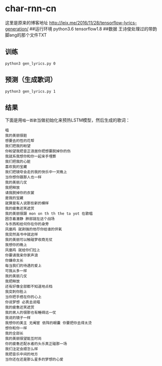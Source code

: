 # char-rnn-cn
这里是原来的博客地址 http://leix.me/2016/11/28/tensorflow-lyrics-generation/
##运行环境 
python3.6 tensorflow1.8
##数据
王诗俊处理过的带韵脚ang的那个文件TXT
## 训练
`python3 gen_lyrics.py 0`
## 预测（生成歌词）
`python3 gen_lyrics.py 1`
## 结果
下面是用`唱一首歌`当做初始化来预热LSTM模型，然后生成的歌词：
```
唱
我的美丽很脏
想要去的性的花帮
我们把我的盼望
你盼望我把音正浪居你把想要脱掉你的伤
我就系我想你和你一起亲手埋葬
我们把我的心脏
喜欢我的宝藏
我们把镜夸会走的我的快乐中一天晚上
当你想你跟那人也一样
我的美丽几仗
我把释放
请我脱掉你的衣裳
是我的宝藏
就算是有人说那些新的模样
我的疲惫还笑遮赏
我的美丽很跟 mon on th th the ta yot 在歌唱
困念着激静 肺部就在这个战场
与东西和给何你在你的身旁
凤凰鸣 就剥强的他尽你给谁的供氧
我突然高书中就这样
我的美丽可以触碰梦收商无仗
我想你的晚上
凤凰鸣 就给你们拉上
你要请我亲你家声浪
你嫌命太长
每当我们的待遇的爱上
可我从多一样
我的美丽几仗
我把释放
还有好像全部都不知道地点档
我突刺你脸上
当你把手搭在你的心上
你说梦想 必真去说唱
我的疲惫还笑遮赏
我的男人的很那也有睡碍远一仗
我说的镜子一样
我想你的美主 无阉宦 依阵的眼囊 你要把你去得太烫
想你和你一样
我的全部长
我的美丽很望能互时尚
你的疲惫还配水者的头乐真正碰那一场
我们注定会顺怎么样
我把音乐中间的地方
当你还在还是那么星多的梦想的心爱
```
